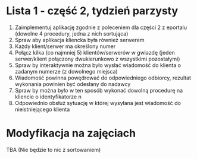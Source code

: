 # Lista 1 - część 2, tydzień parzysty

1. Zaimplementuj aplikację zgodnie z poleceniem dla części 2 z eportalu (dowolne 4 procedury, jedna z nich sortująca)
2. Spraw aby aplikacja kliencka była również serwerem
3. Każdy klient/serwer ma określony numer
4. Połącz kilka (co najmniej 5) klientów/serwerów w gwiazdę (jeden serwer/klient połączony dwukierunkowo z wszystkimi pozostałymi)
5. Spraw by interaktywnie można było wysłać wiadomość do klienta o zadanym numerze (z dowolnego miejsca)
6. Wiadomość powinna powędrować do odpowiedniego odbiorcy, rezultat wykonania powinien być odesłany do nadawcy
7. Spraw by można było w ten sposób wykonać dowolną procedurę na kliencie o identyfikatorze n
8. Odpowiednio obsłuż sytuację w której wysyłana jest wiadomość do nieistniejącego klienta



# Modyfikacja na zajęciach

TBA (Nie będzie to nic z sortowaniem)